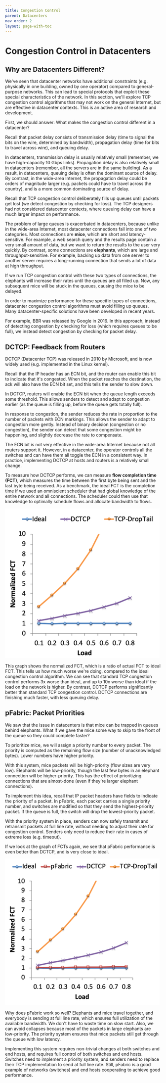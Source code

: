 ```yaml
---
title: Congestion Control
parent: Datacenters
nav_order: 2
layout: page-with-toc
---
```


# Congestion Control in Datacenters

## Why are Datacenters Different?

We've seen that datacenter networks have additional constraints (e.g. physically in one building, owned by one operator) compared to general-purpose networks. This can lead to special protocols that exploit these special characteristics of the network. In this section, we'll explore TCP congestion control algorithms that may not work on the general Internet, but are effective in datacenter contexts. This is an active area of research and development.

First, we should answer: What makes the congestion control different in a datacenter?

Recall that packet delay consists of transmission delay (time to signal the bits on the wire, determined by bandwidth), propagation delay (time for bits to travel across wire), and queuing delay.

In datacenters, transmission delay is usually relatively small (remember, we have high-capacity 10 Gbps links). Propagation delay is also relatively small in datacenters (remember, all the servers are in the same building). As a result, in datacenters, queuing delay is often the dominant source of delay. By contrast, in the wide-area Internet, the propagation delay could be orders of magnitude larger (e.g. packets could have to travel across the country), and is a more common dominating source of delay.

Recall that TCP congestion control deliberately fills up queues until packets get lost (we detect congestion by checking for loss). The TCP designers had not considered datacenter contexts, where queuing delay can have a much larger impact on performance.

The problem of large queues is exacerbated in datacenters, because unlike in the wide-area Internet, most datacenter connections fall into one of two categories. Most connections are **mice**, which are short and latency-sensitive. For example, a web search query and the results page contain a very small amount of data, but we want to return the results to the user very quickly. By contrast, some connections are **elephants**, which are large and throughput-sensitive. For example, backing up data from one server to another server requires a long-running connection that sends a lot of data at high throughput.

If we run TCP congestion control with these two types of connections, the elephants will increase their rates until the queues are all filled up. Now, any subsequent mice will be stuck in the queues, causing the mice to be delayed.

In order to maximize performance for these specific types of connections, datacenter congestion control algorithms must avoid filling up queues. Many datacenter-specific solutions have been developed in recent years.

For example, BBR was released by Google in 2016. In this approach, instead of detecting congestion by checking for loss (which requires queues to be full), we instead detect congestion by checking for packet delay.


## DCTCP: Feedback from Routers

DCTCP (Datacenter TCP) was released in 2010 by Microsoft, and is now widely used (e.g. implemented in the Linux kernel).

Recall that the IP header has an ECN bit, and the router can enable this bit to indicate that it's congested. When the packet reaches the destination, the ack will also have the ECN bit set, and this tells the sender to slow down.

In DCTCP, routers will enable the ECN bit when the queue length exceeds some threshold. This allows senders to detect and adapt to congestion earlier (as the queue is filling up, before the queue gets totally full).

In response to congestion, the sender reduces the rate in proportion to the number of packets with ECN markings. This allows the sender to adapt to congestion more gently. Instead of binary decision (congestion or no congestion), the sender can detect that some congestion might be happening, and slightly decrease the rate to compensate.

The ECN bit is not very effective in the wide-area Internet because not all routers support it. However, in a datacenter, the operator controls all the switches and can have them all toggle the ECN in a consistent way. In practice, implementing DCTCP at hosts and routers is a relatively small change.

To measure how DCTCP performs, we can measure **flow completion time (FCT)**, which measures the time between the first byte being sent and the last byte being received. As a benchmark, the ideal FCT is the completion time if we used an omniscient scheduler that had global knowledge of the entire network and all connections. The scheduler could then use that knowledge to optimally schedule flows and allocate bandwidth to flows.

<img width="500px" src="/assets/datacenter/6-31-fct-chart1.png">

This graph shows the normalized FCT, which is a ratio of actual FCT to ideal FCT. This tells us how much worse we're doing, compared to the ideal congestion control algorithm. We can see that standard TCP congestion control performs 3x worse than ideal, and up to 10x worse than ideal if the load on the network is higher. By contrast, DCTCP performs significantly better than standard TCP congestion control. DCTCP connections are finishing much faster, with less queuing delay.


## pFabric: Packet Priorities

We saw that the issue in datacenters is that mice can be trapped in queues behind elephants. What if we gave the mice some way to skip to the front of the queue so they could complete faster?

To prioritize mice, we will assign a priority number to every packet. The priority is computed as the remaining flow size (number of unacknowledged bytes). Lower numbers have higher priority.

With this system, mice packets will be high-priority (flow sizes are very low). Elephants will be low-priority, though the last few bytes in an elephant connection will be higher-priority. This has the effect of prioritizing connections that are almost-done (even if they're larger elephant connections).

To implement this idea, recall that IP packet headers have fields to indicate the priority of a packet. In pFabric, each packet carries a single priority number, and switches are modified so that they send the highest-priority packet. If the queue is full, the switch will drop the lowest-priority packet.

With the priority system in place, senders can now safely transmit and retransmit packets at full line rate, without needing to adjust their rate for congestion control. Senders only need to reduce their rate in cases of extreme loss (e.g. timeout).

If we look at the graph of FCTs again, we see that pFabric performance is even better than DCTCP, and is very close to ideal.

<img width="500px" src="/assets/datacenter/6-32-fct-chart2.png">

Why does pFabric work so well? Elephants and mice travel together, and everybody is sending at full line rate, which ensures full utilization of the available bandwidth. We don't have to waste time on slow start. Also, we can avoid collapses because most of the packets in large elephants are low-priority. The priority system ensures that mice packets still get through the queue with low latency.

Implementing this system requires non-trivial changes at both switches and end hosts, and requires full control of both switches and end hosts. Switches need to implement a priority system, and senders need to replace their TCP implementation to send at full line rate. Still, pFabric is a good example of networks (switches) and end hosts cooperating to achieve good performance.